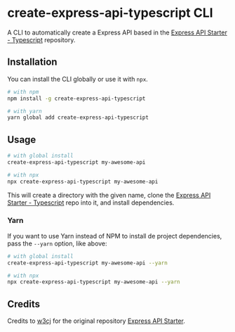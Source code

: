 # create-express-api-typescript CLI

A CLI to automatically create a Express API based in the [Express API Starter - Typescript](https://github.com/maiconfriedel/express-api-starter-typescript) repository.

## Installation

You can install the CLI globally or use it with `npx`.

```sh
# with npm
npm install -g create-express-api-typescript

# with yarn
yarn global add create-express-api-typescript
```

## Usage

```sh
# with global install
create-express-api-typescript my-awesome-api

# with npx
npx create-express-api-typescript my-awesome-api

```

This will create a directory with the given name, clone the [Express API Starter - Typescript](https://github.com/maiconfriedel/express-api-starter-typescript) repo into it, and install dependencies.

### Yarn

If you want to use Yarn instead of NPM to install de project dependencies, pass the `--yarn` option, like above:

```sh
# with global install
create-express-api-typescript my-awesome-api --yarn

# with npx
npx create-express-api-typescript my-awesome-api --yarn

```

## Credits

Credits to [w3cj](https://github.com/w3cj) for the original repository [Express API Starter](https://github.com/w3cj/create-express-api).
